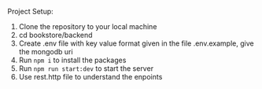 Project Setup:
1. Clone the repository to your local machine
2. cd bookstore/backend
3. Create .env file with key value format given in the file .env.example, give the mongodb uri
4. Run `npm i` to install the packages
5. Run `npm run start:dev` to start the server
6. Use rest.http file to understand the enpoints